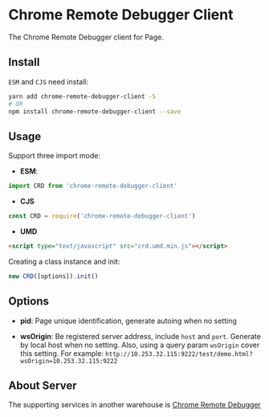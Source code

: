 # Chrome Remote Debugger Client

The Chrome Remote Debugger client for Page.

## Install

`ESM` and `CJS` need install:

```sh
yarn add chrome-remote-debugger-client -S
# OR
npm install chrome-remote-debugger-client --save
```

## Usage

Support three import mode:

* **ESM**:

```js
import CRD from 'chrome-remote-debugger-client'
```

* **CJS**

```js
const CRD = require('chrome-remote-debugger-client')
```

* **UMD**

```html
<script type="text/javascript" src="crd.umd.min.js"></script>
```

Creating a class instance and init:

```js
new CRD([options]).init()
```

## Options

* **pid**: Page unique identification, generate autoing when no setting

* **wsOrigin**: Be registered server address, include `host` and `port`. Generate by local host when no setting. Also, using a query param `wsOrigin` cover this setting. For example: `http://10.253.32.115:9222/test/demo.html?wsOrigin=10.253.32.115:9222`

## About Server

The supporting services in another warehouse is [Chrome Remote Debugger](https://github.com/mnichangxin/chrome-remote-debugger)
